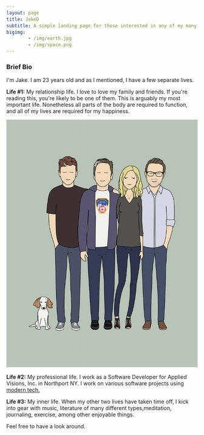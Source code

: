 ```yaml
---
layout: page
title: JakeD
subtitle: A simple landing page for those interested in any of my many lives.
bigimg: 
        - /img/earth.jpg
        - /img/space.png
---
```


### Brief Bio

I'm Jake. I am 23 years old and as I mentioned, I have a few separate lives. 

**Life #1:** 
My relationship life.  I love to love my family and friends. If you're reading this, you're likely to be one of them. This is arguably my most important life. Nonetheless all parts of the body are required to function, and all of my lives are required for my happiness.

![Family](/img/fam.jpg)

**Life #2:**
My professional life. I work as a Software Developer for Applied Visions, Inc. in Northport NY. I work on various software projects using [modern tech.](/blog)

**Life #3:**
My inner life. When my other two lives have taken time off, I kick into gear with music, literature of many different types,meditation, journaling, exercise, among other enjoyable things.



Feel free to have a look around.
